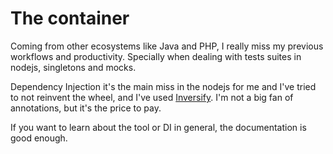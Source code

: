 # The container

Coming from other ecosystems like Java and PHP, I really miss my previous workflows and productivity.
Specially when dealing with tests suites in nodejs, singletons and mocks. 

Dependency Injection it's the main miss in the nodejs for me and I've tried to not reinvent the wheel, and I've used [Inversify](https://github.com/inversify/InversifyJS).
I'm not a big fan of annotations, but it's the price to pay.

If you want to learn about the tool or DI in general, the documentation is good enough.
